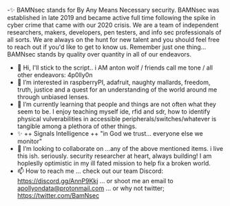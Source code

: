 -✨ BAMNsec stands for By Any Means Necessary security. BAMNsec was established in late 2019 and became active full time following the spike in cyber crime that came with our 2020 crisis. We are a team of independent researchers, makers, developers, pen testers, and info sec professionals of all sorts. We are always on the hunt for new talent and you should feel free to reach out if you'd like to get to know us. Remember just one thing... BAMNsec stands by quality over quantity in all of our endeavors.

- 👋 Hi, I'll stick to the script.. i AM anton wolf / friends call me tone / all other endeavors:  4p0lly0n
- 👀 I’m interested in raspberryPI, adafruit, naughty mallards, freedom, truth, justice and a quest for an understanding of the world around me through unbiased lenses. 
- 🌱 I’m currently learning that people and things are not often what they seem to be. I enjoy teaching myself ide, rfid and sdr, how to identify physical vulverabilities in accessible peripherals/switches/whatever is tangible among a plethora of other things.
- ✨ ++ Signals Intelligence ++ "in God we trust... everyone else we monitor"
- 💞️ I’m looking to collaborate on ...any of the above mentioned items. i live this ish. seriously. security researcher at heart, always building! I am hopleslly optimistic in my ill fated mission to help fix a broken world. 
- 📫 How to reach me ... check out our team Discord: https://discord.gg/AnnP9Kkj   ... or shoot me an email to apollyondata@protonmail.com  ... or why not twitter; https://twitter.com/BamNsec

<!---
B4MNsec/B4MNsec is a ✨ special ✨ repository because its `README.md` (this file) appears on your GitHub profile.
You can click the Preview link to take a look at your changes.
--->
